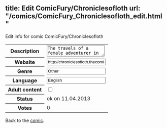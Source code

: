 title: Edit ComicFury/Chroniclesofloth
url: "/comics/ComicFury_Chroniclesofloth_edit.html"
---
Edit info for comic ComicFury/Chroniclesofloth

<form name="comic" action="http://gaepostmail.appengine.com/comic" name="post">
<table class="comicinfo">
<tr>
<th>Description</th><td><textarea name="description">The travels of a female adventurer in a world where her people are hated and her story of gaining friends and saving the world.</textarea></td>
</tr>
<tr>
<th>Website</th><td><input type="text" name="url" value="http://chroniclesofloth.thecomicseries.com/"/></td>
</tr>
<tr>
<th>Genre</th><td><input type="text" name="genre" value="Other"/></td>
</tr>
<tr>
<th>Language</th><td><input type="text" name="language" value="English"/></td>
</tr>
<tr>
<th>Adult content</th><td><input type="checkbox" name="adult" value="adult" /></td>
</tr>
<tr>
<th>Status</th><td>ok on 11.04.2013</td>
</tr>
<tr>
<th>Votes</th><td>0</div></td>
</tr>
</table>
</form>

Back to the [comic](/comics/ComicFury_Chroniclesofloth.html).
